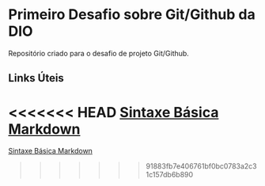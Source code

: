 # Primeiro Desafio sobre Git/Github da DIO
Repositório criado para o desafio de projeto Git/Github.

## Links Úteis
<<<<<<< HEAD
[Sintaxe Básica Markdown](https://www.markdownguide.org/basic-syntax)
=======
[Sintaxe Básica Markdown](https://www.markdownguide.org/basic-syntax)
>>>>>>> 91883fb7e406761bf0bc0783a2c31c157db6b890
